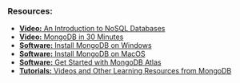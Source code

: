 ### Resources:
- <a href="https://www.youtube.com/watch?v=uD3p_rZPBUQ"><b>Video:</b> An Introduction to NoSQL Databases</a>
- <a href="https://www.youtube.com/watch?v=pWbMrx5rVBE"><b>Video:</b> MongoDB in 30 Minutes</a>
- <a href="https://www.mongodb.com/docs/v4.4/tutorial/install-mongodb-on-windows/"><b>Software:</b> Install MongoDB on Windows</a>
- <a href="https://www.mongodb.com/docs/manual/tutorial/install-mongodb-on-os-x/"><b>Software:</b> Install MongoDB on MacOS</a>
- <a href="https://www.mongodb.com/cloud/atlas/register"><b>Software:</b> Get Started with MongoDB Atlas</a>
- <a href="https://www.mongodb.com/resources/channel/basics"><b>Tutorials:</b> Videos and Other Learning Resources from MongoDB</a>
